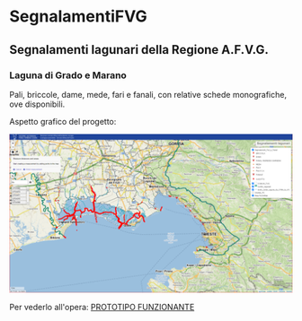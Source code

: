 # SegnalamentiFVG
## Segnalamenti lagunari della Regione A.F.V.G. 
### Laguna di Grado e Marano

Pali, briccole, dame, mede, fari e fanali, con relative schede monografiche, ove disponibili.

Aspetto grafico del progetto:

![--PROTOTIPO--](/images/Aspetto.png)

Per vederlo all'opera:
[PROTOTIPO FUNZIONANTE](https://pianeben.github.io/SegnalamentiFVG/#11/45.7086/13.5080) 
